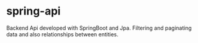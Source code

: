 # spring-api
Backend Api developed with SpringBoot and Jpa. Filtering and paginating data and also relationships between entities.
